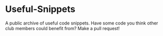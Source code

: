 # Useful-Snippets
A public archive of useful code snippets. Have some code you think other club members could benefit from? Make a pull request!

